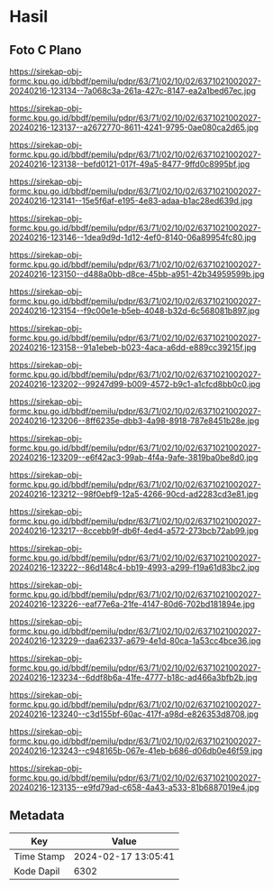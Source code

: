 # Hasil

## Foto C Plano

https://sirekap-obj-formc.kpu.go.id/bbdf/pemilu/pdpr/63/71/02/10/02/6371021002027-20240216-123134--7a068c3a-261a-427c-8147-ea2a1bed67ec.jpg

https://sirekap-obj-formc.kpu.go.id/bbdf/pemilu/pdpr/63/71/02/10/02/6371021002027-20240216-123137--a2672770-8611-4241-9795-0ae080ca2d65.jpg

https://sirekap-obj-formc.kpu.go.id/bbdf/pemilu/pdpr/63/71/02/10/02/6371021002027-20240216-123138--befd0121-017f-49a5-8477-9ffd0c8995bf.jpg

https://sirekap-obj-formc.kpu.go.id/bbdf/pemilu/pdpr/63/71/02/10/02/6371021002027-20240216-123141--15e5f6af-e195-4e83-adaa-b1ac28ed639d.jpg

https://sirekap-obj-formc.kpu.go.id/bbdf/pemilu/pdpr/63/71/02/10/02/6371021002027-20240216-123146--1dea9d9d-1d12-4ef0-8140-06a89954fc80.jpg

https://sirekap-obj-formc.kpu.go.id/bbdf/pemilu/pdpr/63/71/02/10/02/6371021002027-20240216-123150--d488a0bb-d8ce-45bb-a951-42b34959599b.jpg

https://sirekap-obj-formc.kpu.go.id/bbdf/pemilu/pdpr/63/71/02/10/02/6371021002027-20240216-123154--f9c00e1e-b5eb-4048-b32d-6c568081b897.jpg

https://sirekap-obj-formc.kpu.go.id/bbdf/pemilu/pdpr/63/71/02/10/02/6371021002027-20240216-123158--91a1ebeb-b023-4aca-a6dd-e889cc39215f.jpg

https://sirekap-obj-formc.kpu.go.id/bbdf/pemilu/pdpr/63/71/02/10/02/6371021002027-20240216-123202--99247d99-b009-4572-b9c1-a1cfcd8bb0c0.jpg

https://sirekap-obj-formc.kpu.go.id/bbdf/pemilu/pdpr/63/71/02/10/02/6371021002027-20240216-123206--8ff6235e-dbb3-4a98-8918-787e8451b28e.jpg

https://sirekap-obj-formc.kpu.go.id/bbdf/pemilu/pdpr/63/71/02/10/02/6371021002027-20240216-123209--e6f42ac3-99ab-4f4a-9afe-3819ba0be8d0.jpg

https://sirekap-obj-formc.kpu.go.id/bbdf/pemilu/pdpr/63/71/02/10/02/6371021002027-20240216-123212--98f0ebf9-12a5-4266-90cd-ad2283cd3e81.jpg

https://sirekap-obj-formc.kpu.go.id/bbdf/pemilu/pdpr/63/71/02/10/02/6371021002027-20240216-123217--8ccebb9f-db6f-4ed4-a572-273bcb72ab99.jpg

https://sirekap-obj-formc.kpu.go.id/bbdf/pemilu/pdpr/63/71/02/10/02/6371021002027-20240216-123222--86d148c4-bb19-4993-a299-f19a61d83bc2.jpg

https://sirekap-obj-formc.kpu.go.id/bbdf/pemilu/pdpr/63/71/02/10/02/6371021002027-20240216-123226--eaf77e6a-21fe-4147-80d6-702bd181894e.jpg

https://sirekap-obj-formc.kpu.go.id/bbdf/pemilu/pdpr/63/71/02/10/02/6371021002027-20240216-123229--daa62337-a679-4e1d-80ca-1a53cc4bce36.jpg

https://sirekap-obj-formc.kpu.go.id/bbdf/pemilu/pdpr/63/71/02/10/02/6371021002027-20240216-123234--6ddf8b6a-41fe-4777-b18c-ad466a3bfb2b.jpg

https://sirekap-obj-formc.kpu.go.id/bbdf/pemilu/pdpr/63/71/02/10/02/6371021002027-20240216-123240--c3d155bf-60ac-417f-a98d-e826353d8708.jpg

https://sirekap-obj-formc.kpu.go.id/bbdf/pemilu/pdpr/63/71/02/10/02/6371021002027-20240216-123243--c948165b-067e-41eb-b686-d06db0e46f59.jpg

https://sirekap-obj-formc.kpu.go.id/bbdf/pemilu/pdpr/63/71/02/10/02/6371021002027-20240216-123135--e9fd79ad-c658-4a43-a533-81b6887019e4.jpg


## Metadata

| Key        | Value               |
| ---------- | ------------------- |
| Time Stamp | 2024-02-17 13:05:41 |
| Kode Dapil | 6302                |



